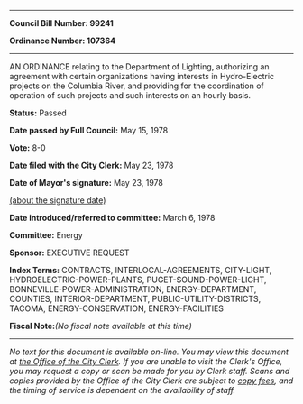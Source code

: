 

********

**Council Bill Number: 99241**
   
**Ordinance Number: 107364**
********

 AN ORDINANCE relating to the Department of Lighting, authorizing an agreement with certain organizations having interests in Hydro-Electric projects on the Columbia River, and providing for the coordination of operation of such projects and such interests on an hourly basis.

**Status:** Passed
   
**Date passed by Full Council:** May 15, 1978
   
**Vote:** 8-0
   
**Date filed with the City Clerk:** May 23, 1978
   
**Date of Mayor's signature:** May 23, 1978
   
[(about the signature date)](/~public/approvaldate.htm)
   
   
   
**Date introduced/referred to committee:** March 6, 1978
   
**Committee:** Energy
   
**Sponsor:** EXECUTIVE REQUEST
   
   
**Index Terms:** CONTRACTS, INTERLOCAL-AGREEMENTS, CITY-LIGHT, HYDROELECTRIC-POWER-PLANTS, PUGET-SOUND-POWER-LIGHT, BONNEVILLE-POWER-ADMINISTRATION, ENERGY-DEPARTMENT, COUNTIES, INTERIOR-DEPARTMENT, PUBLIC-UTILITY-DISTRICTS, TACOMA, ENERGY-CONSERVATION, ENERGY-FACILITIES

**Fiscal Note:**_(No fiscal note available at this time)_
********

_No text for this document is available on-line. You may view this document at [the Office of the City Clerk](http://www.seattle.gov/leg/clerk/contactUs.htm). If you are unable to visit the Clerk's Office, you may request a copy or scan be made for you by Clerk staff. Scans and copies provided by the Office of the City Clerk are subject to [copy fees](http://clerk.seattle.gov/~public/clerkfees.htm), and the timing of service is dependent on the availability of staff._

